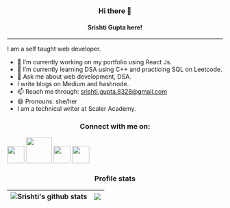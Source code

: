<h3 align="center"> Hi there 👋 </h3>
<h4 align="center"> Srishti Gupta here! </h4>
<hr>



I am a self taught web developer. 

- 🔭 I’m currently working on my portfolio using React Js.
- 🌱 I’m currently learning DSA using C++ and practicing SQL on Leetcode.
- 💬 Ask me about web development, DSA.
- I write blogs on Medium and hashnode.
- 📫 Reach me through: srishti.gupta.8328@gmail.com
- 😄 Pronouns: she/her
- I am a technical writer at Scaler Academy.

<h3 align="center">Connect with me on: </h3>
<a href="https://www.linkedin.com/in/srishtigupta-20/"><img src="https://cdn.worldvectorlogo.com/logos/linkedin-icon-2.svg" width="40px"></a></img>
<a href="https://twitter.com/srishti20_"><img src="https://cdn.worldvectorlogo.com/logos/twitter-6.svg" width="60px"></a></img>
<a href="https://medium.com/@srishti-gupta"><img src="https://cdn.worldvectorlogo.com/logos/medium-4.svg" width="40px" background-color="white"></a></img>
<a href="https://hashnode.com/@srishtigupta20"><img src="https://seeklogo.com/images/H/hashnode-logo-B114767E70-seeklogo.com.png" width="40px"></a></img>



<h3 align="center">Profile stats</h3>

|<img align="center" src="https://github-readme-stats.vercel.app/api?username=srishtigupta20&show_icons=true&include_all_commits=true&theme=nightowl&hide_border=true&show_icons=true" alt="Srishti's github stats" /></a> | <a href="https://github.com/srishtigupta20/github-readme-stats"><img align="center" src="https://github-readme-stats.vercel.app/api/top-langs/?username=srishtigupta20&layout=compact&theme=nightowl&hide_border=true&show_icons=true" /></a> |
| ------------- | ------------- |







